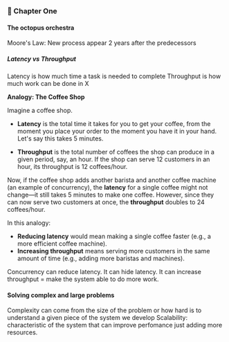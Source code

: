 ### 📖 Chapter One

#### The octopus orchestra

Moore's Law: New process appear 2 years after the predecessors

##### Latency vs Throughput
Latency is how much time a task is needed to complete
Throughput is how much work can be done in X

**Analogy: The Coffee Shop**

Imagine a coffee shop.

*   **Latency** is the total time it takes for you to get your coffee, from the moment you place your order to the moment you have it in your hand. Let's say this takes 5 minutes.

*   **Throughput** is the total number of coffees the shop can produce in a given period, say, an hour. If the shop can serve 12 customers in an hour, its throughput is 12 coffees/hour.

Now, if the coffee shop adds another barista and another coffee machine (an example of concurrency), the **latency** for a single coffee might not change—it still takes 5 minutes to make one coffee. However, since they can now serve two customers at once, the **throughput** doubles to 24 coffees/hour.

In this analogy:
- **Reducing latency** would mean making a single coffee faster (e.g., a more efficient coffee machine).
- **Increasing throughput** means serving more customers in the same amount of time (e.g., adding more baristas and machines).

Concurrency can reduce latency.
It can hide latency.
It can increase throughput = make the system able to do more work.

#### Solving complex and large problems

Complexity can come from the size of the problem or how hard is to understand a given piece of the system we develop
Scalability: characteristic of the system that can improve perfomance just adding more resources.



